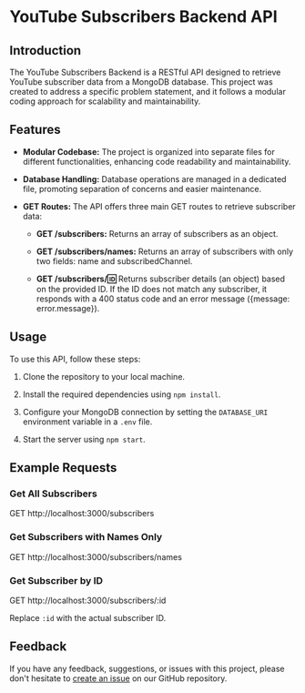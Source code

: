 # YouTube Subscribers Backend API

## Introduction

The YouTube Subscribers Backend is a RESTful API designed to retrieve YouTube subscriber data from a MongoDB database. This project was created to address a specific problem statement, and it follows a modular coding approach for scalability and maintainability.

## Features

- **Modular Codebase:** The project is organized into separate files for different functionalities, enhancing code readability and maintainability.

- **Database Handling:** Database operations are managed in a dedicated file, promoting separation of concerns and easier maintenance.

- **GET Routes:** The API offers three main GET routes to retrieve subscriber data:

  - **GET /subscribers:** Returns an array of subscribers as an object.

  - **GET /subscribers/names:** Returns an array of subscribers with only two fields: name and subscribedChannel.

  - **GET /subscribers/:id:** Returns subscriber details (an object) based on the provided ID. If the ID does not match any subscriber, it responds with a 400 status code and an error message ({message: error.message}).

## Usage

To use this API, follow these steps:

1. Clone the repository to your local machine.

2. Install the required dependencies using `npm install`.

3. Configure your MongoDB connection by setting the `DATABASE_URI` environment variable in a `.env` file.

4. Start the server using `npm start`.

## Example Requests

### Get All Subscribers

GET http://localhost:3000/subscribers

### Get Subscribers with Names Only

GET http://localhost:3000/subscribers/names

### Get Subscriber by ID

GET http://localhost:3000/subscribers/:id

Replace `:id` with the actual subscriber ID.

## Feedback

If you have any feedback, suggestions, or issues with this project, please don't hesitate to [create an issue](link-to-github-repo-issues) on our GitHub repository.

